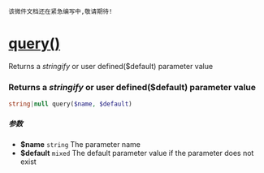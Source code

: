     该微件文档还在紧急编写中,敬请期待!
[query()](http://twinh.github.com/widget/api/query)
===================================================

Returns a *stringify* or user defined($default) parameter value

### Returns a *stringify* or user defined($default) parameter value
```php
string|null query($name, $default)
```

##### 参数
* **$name** `string` The parameter name
* **$default** `mixed` The default parameter value if the parameter does not exist

